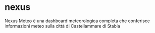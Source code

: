 # nexus
Nexus Meteo è una dashboard meteorologica completa che conferisce informazioni meteo sulla città di Castellammare di Stabia
